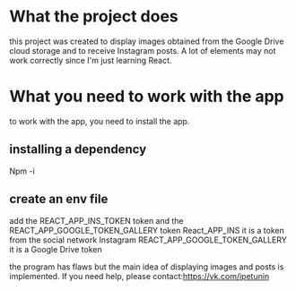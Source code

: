 # What the project does
this project was created to display images obtained from the Google Drive cloud storage and to receive Instagram posts. A lot of elements may not work correctly since I'm just learning React.


# What you need to work with the app
to work with the app, you need to install the app.
## installing a dependency
   Npm -i 
## create an env file
add the REACT_APP_INS_TOKEN token and the REACT_APP_GOOGLE_TOKEN_GALLERY token
React_APP_INS  it is a token from the social network Instagram
REACT_APP_GOOGLE_TOKEN_GALLERY it is a Google Drive token

the program has flaws but the main idea of displaying images and posts is implemented.
If you need help, please contact:https://vk.com/ipetunin
